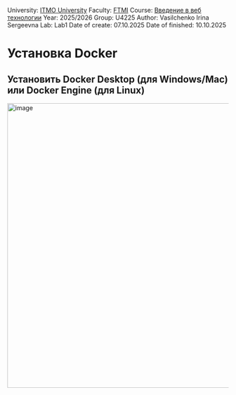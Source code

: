 University: [ITMO University](https://itmo.ru/ru/)
Faculty: [FTMI]((https://ftmi.itmo.ru/))
Course: [Введение в веб технологии](https://itmo-ict-faculty.github.io/introduction-in-web-tech/)
Year: 2025/2026
Group: U4225
Author: Vasilchenko Irina Sergeevna
Lab: Lab1
Date of create: 07.10.2025
Date of finished: 10.10.2025

# Установка Docker
## Установить Docker Desktop (для Windows/Mac) или Docker Engine (для Linux)
<img width="941" height="649" alt="image" src="https://github.com/user-attachments/assets/1baec7a0-3dd0-4388-9c58-e3554db1b08d" />

